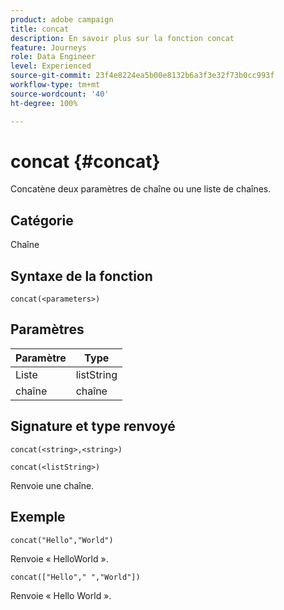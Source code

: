 ```yaml
---
product: adobe campaign
title: concat
description: En savoir plus sur la fonction concat
feature: Journeys
role: Data Engineer
level: Experienced
source-git-commit: 23f4e8224ea5b00e8132b6a3f3e32f73b0cc993f
workflow-type: tm+mt
source-wordcount: '40'
ht-degree: 100%

---
```


# concat {#concat}

Concatène deux paramètres de chaîne ou une liste de chaînes.

## Catégorie

Chaîne

## Syntaxe de la fonction

`concat(<parameters>)`

## Paramètres

| Paramètre | Type |
|-----------|------------------|
| Liste | listString |
| chaîne | chaîne |

## Signature et type renvoyé

`concat(<string>,<string>)`

`concat(<listString>)`

Renvoie une chaîne.

## Exemple

`concat("Hello","World")`

Renvoie « HelloWorld ».

`concat(["Hello"," ","World"])`

Renvoie « Hello World ».
